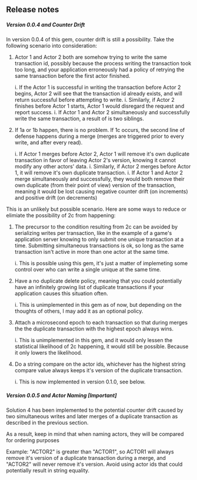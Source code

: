 ## Release notes

##### Version 0.0.4 and Counter Drift

In version 0.0.4 of this gem, counter drift is still a possibility. Take the following scenario into consideration:

1. Actor 1 and Actor 2 both are somehow trying to write the same transaction id, possibly because the process writing the transaction took too long, and your application erroneously had a policy of retrying the same transaction before the first actor finished.

    i. If the Actor 1 is successful in writing the transaction before Actor 2 begins, Actor 2 will see that the transaction id already exists, and will return successful before attempting to write.
    i. Similarly, if Actor 2 finishes before Actor 1 starts, Actor 1 would disregard the request and report success.
    i. If Actor 1 and Actor 2 simultaneously and successfully write the same transaction, a result of is two siblings.
2. If 1a or 1b happen, there is no problem. If 1c occurs, the second line of defense happens during a merge (merges are triggered prior to every write, and after every read).

    i. If Actor 1 merges before Actor 2, Actor 1 will remove it's own duplicate transaction in favor of leaving Actor 2's version, knowing it cannot modify any other actors' data.
    i. Similarly, if Actor 2 merges before Actor 1, it will remove it's own duplicate transaction.
    i. If Actor 1 and Actor 2 merge simultaneously and successfully, they would both remove their own duplicate (from their point of view) version of the transaction, meaning it would be lost causing negative counter drift (on increments) and positive drift (on decrements)

This is an unlikely but possible scenario. Here are some ways to reduce or elimiate the possibility of 2c from happening:

1. The precursor to the condition resulting from 2c can be avoided by serializing writes per transaction, like in the example of a game's application server knowing to only submit one unique transaction at a time. Submitting simultaneous transactions is ok, so long as the same transaction isn't active in more than one actor at the same time.

    i. This is possible using this gem, it's just a matter of implemeting some control over who can write a single unique at the same time.
2. Have a no duplicate delete policy, meaning that you could potentially have an infinitely growing list of duplicate transactions if your application causes this situation often.

    i. This is unimplemented in this gem as of now, but depending on the thoughts of others, I may add it as an optional policy.
3. Attach a microsecond epoch to each transaction so that during merges the the duplicate transaction with the highest epoch always wins.

    i. This is unimplemented in this gem, and it would only lessen the statistical likelihood of 2c happening, it would still be possible. Because it only lowers the likelihood.
4. Do a string compare on the actor ids, whichever has the highest string compare value always keeps it's version of the duplicate transaction.

    i. This is now implemented in version 0.1.0, see below.

##### Version 0.0.5 and Actor Naming [***Important***]

Solution 4 has been implemented to the potential counter drift caused by two simultaneous writes and later merges of a duplicate transaction as described in the previous section.

As a result, keep in mind that when naming actors, they will be compared for ordering purposes

Example: "ACTOR2" is greater than "ACTOR1", so ACTOR1 will always remove it's version of a duplicate transaction during a merge, and "ACTOR2" will never remove it's version. Avoid using actor ids that could potentially result in string equality.
